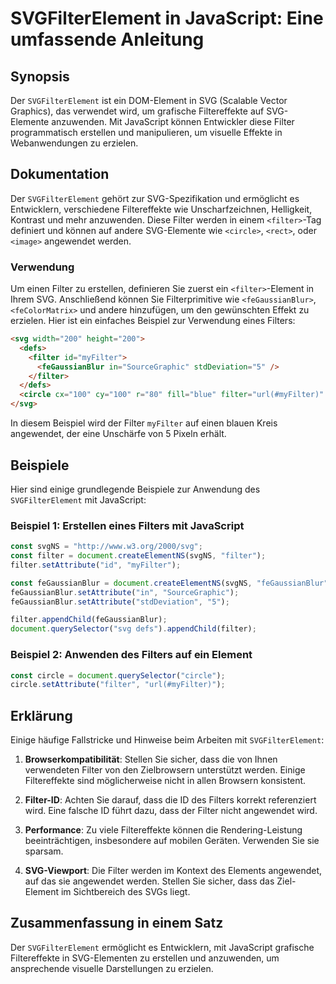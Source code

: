 <!--
Meta Description: # SVGFilterElement in JavaScript: Eine umfassende Anleitung ## Synopsis Der `SVGFilterElement` ist ein DOM-Element in SVG (Scalable Vector Graphics), ...
Meta Keywords: filter, svg, sie, javascript, und
-->

# SVGFilterElement in JavaScript: Eine umfassende Anleitung

## Synopsis
Der `SVGFilterElement` ist ein DOM-Element in SVG (Scalable Vector Graphics), das verwendet wird, um grafische Filtereffekte auf SVG-Elemente anzuwenden. Mit JavaScript können Entwickler diese Filter programmatisch erstellen und manipulieren, um visuelle Effekte in Webanwendungen zu erzielen.

## Dokumentation
Der `SVGFilterElement` gehört zur SVG-Spezifikation und ermöglicht es Entwicklern, verschiedene Filtereffekte wie Unscharfzeichnen, Helligkeit, Kontrast und mehr anzuwenden. Diese Filter werden in einem `<filter>`-Tag definiert und können auf andere SVG-Elemente wie `<circle>`, `<rect>`, oder `<image>` angewendet werden. 

### Verwendung
Um einen Filter zu erstellen, definieren Sie zuerst ein `<filter>`-Element in Ihrem SVG. Anschließend können Sie Filterprimitive wie `<feGaussianBlur>`, `<feColorMatrix>` und andere hinzufügen, um den gewünschten Effekt zu erzielen. Hier ist ein einfaches Beispiel zur Verwendung eines Filters:

```html
<svg width="200" height="200">
  <defs>
    <filter id="myFilter">
      <feGaussianBlur in="SourceGraphic" stdDeviation="5" />
    </filter>
  </defs>
  <circle cx="100" cy="100" r="80" fill="blue" filter="url(#myFilter)" />
</svg>
```

In diesem Beispiel wird der Filter `myFilter` auf einen blauen Kreis angewendet, der eine Unschärfe von 5 Pixeln erhält.

## Beispiele
Hier sind einige grundlegende Beispiele zur Anwendung des `SVGFilterElement` mit JavaScript:

### Beispiel 1: Erstellen eines Filters mit JavaScript
```javascript
const svgNS = "http://www.w3.org/2000/svg";
const filter = document.createElementNS(svgNS, "filter");
filter.setAttribute("id", "myFilter");

const feGaussianBlur = document.createElementNS(svgNS, "feGaussianBlur");
feGaussianBlur.setAttribute("in", "SourceGraphic");
feGaussianBlur.setAttribute("stdDeviation", "5");

filter.appendChild(feGaussianBlur);
document.querySelector("svg defs").appendChild(filter);
```

### Beispiel 2: Anwenden des Filters auf ein Element
```javascript
const circle = document.querySelector("circle");
circle.setAttribute("filter", "url(#myFilter)");
```

## Erklärung
Einige häufige Fallstricke und Hinweise beim Arbeiten mit `SVGFilterElement`:

1. **Browserkompatibilität**: Stellen Sie sicher, dass die von Ihnen verwendeten Filter von den Zielbrowsern unterstützt werden. Einige Filtereffekte sind möglicherweise nicht in allen Browsern konsistent.
   
2. **Filter-ID**: Achten Sie darauf, dass die ID des Filters korrekt referenziert wird. Eine falsche ID führt dazu, dass der Filter nicht angewendet wird.

3. **Performance**: Zu viele Filtereffekte können die Rendering-Leistung beeinträchtigen, insbesondere auf mobilen Geräten. Verwenden Sie sie sparsam.

4. **SVG-Viewport**: Die Filter werden im Kontext des Elements angewendet, auf das sie angewendet werden. Stellen Sie sicher, dass das Ziel-Element im Sichtbereich des SVGs liegt.

## Zusammenfassung in einem Satz
Der `SVGFilterElement` ermöglicht es Entwicklern, mit JavaScript grafische Filtereffekte in SVG-Elementen zu erstellen und anzuwenden, um ansprechende visuelle Darstellungen zu erzielen.